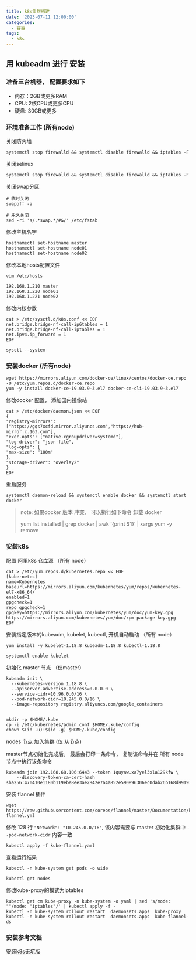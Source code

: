 ```yaml
---
title: k8s集群搭建
date: '2023-07-11 12:00:00'
categories:
  - 容器
tags:
  - k8s
---
```


## 用 kubeadm 进行 安装

### 准备三台机器， 配置要求如下

* 内存：2GB或更多RAM
* CPU: 2核CPU或更多CPU
* 硬盘: 30GB或更多

### 环境准备工作 (所有node)

关闭防火墙

```shell
systemctl stop firewalld && systemctl disable firewalld && iptables -F
```

关闭selinux

```shell
systemctl stop firewalld && systemctl disable firewalld && iptables -F
```

关闭swap分区

```shell
# 临时关闭
swapoff -a

# 永久关闭
sed -ri 's/.*swap.*/#&/' /etc/fstab
```

修改主机名字

```shell
hostnamectl set-hostname master
hostnamectl set-hostname node01
hostnamectl set-hostname node02
```

修改本地hosts配置文件

`vim /etc/hosts`

```shell
192.168.1.210 master
192.168.1.220 node01
192.168.1.221 node02
```

修改内核参数

```shell
cat > /etc/sysctl.d/k8s.conf << EOF
net.bridge.bridge-nf-call-ip6tables = 1
net.bridge.bridge-nf-call-iptables = 1
net.ipv4.ip_forward = 1
EOF
```

`sysctl --system`

### 安装docker (所有node)

```shell
wget https://mirrors.aliyun.com/docker-ce/linux/centos/docker-ce.repo -O /etc/yum.repos.d/docker-ce.repo
yum -y install docker-ce-19.03.9-3.el7 docker-ce-cli-19.03.9-3.el7
```

修改docker 配置， 添加国内镜像站

```shell
cat > /etc/docker/daemon.json << EOF
{
"registry-mirrors": ["https://gqs7xcfd.mirror.aliyuncs.com","https://hub-mirror.c.163.com"],
"exec-opts": ["native.cgroupdriver=systemd"],
"log-driver": "json-file",
"log-opts": {
"max-size": "100m"
},
"storage-driver": "overlay2"
}
EOF
```

重启服务

```shell
systemctl daemon-reload && systemctl enable docker && systemctl start docker
```

> note: 如果docker 版本 冲突， 可以执行如下命令 卸载 docker
>
> yum list installed | grep docker | awk '{print $1}' | xargs yum -y remove

### 安装k8s

配置 阿里k8s 仓库源 （所有 node）

```shell
cat > /etc/yum.repos.d/kubernetes.repo << EOF
[kubernetes]
name=Kubernetes
baseurl=https://mirrors.aliyun.com/kubernetes/yum/repos/kubernetes-el7-x86_64/
enabled=1
gpgcheck=1
repo_gpgcheck=1
gpgkey=https://mirrors.aliyun.com/kubernetes/yum/doc/yum-key.gpg https://mirrors.aliyun.com/kubernetes/yum/doc/rpm-package-key.gpg
EOF
```

安装指定版本的kubeadm, kubelet, kubectl, 开机自动启动 （所有 node）

```shell
yum install -y kubelet-1.18.8 kubeadm-1.18.8 kubectl-1.18.8

systemctl enable kubelet
```

初始化 master 节点 （仅master）

```shell
kubeadm init \
  --kubernetes-version 1.18.8 \
  --apiserver-advertise-address=0.0.0.0 \
  --service-cidr=10.96.0.0/16 \
  --pod-network-cidr=10.245.0.0/16 \
  --image-repository registry.aliyuncs.com/google_containers
  
  
mkdir -p $HOME/.kube
cp -i /etc/kubernetes/admin.conf $HOME/.kube/config
chown $(id -u):$(id -g) $HOME/.kube/config
```

nodes 节点 加入集群  (仅 从节点)

master节点初始化完成后， 最后会打印一条命令， 复制该命令并在 所有 node 节点中执行该条命令

```shell
kubeadm join 192.168.68.106:6443 --token 1quyaw.xa7yel3xla129kfw \
    --discovery-token-ca-cert-hash sha256:470410e1180b119ebe8ee3ae2842e7a4a852e590896306ec0dab26b168d99197
```

安装 flannel 插件
```shell
wget https://raw.githubusercontent.com/coreos/flannel/master/Documentation/kube-flannel.yml
```

修改 128 行 `"Network": "10.245.0.0/16"`, 该内容需要与 master 初始化集群中 `--pod-network-cidr` 内容一致

```shell
kubectl apply -f kube-flannel.yaml
```

查看运行结果

```shell
kubectl -n kube-system get pods -o wide

kubectl get nodes
```

修改kube-proxy的模式为iptables
```shell
kubectl get cm kube-proxy -n kube-system -o yaml | sed 's/mode: ""/mode: "iptables"/' | kubectl apply -f -
kubectl -n kube-system rollout restart  daemonsets.apps  kube-proxy
kubectl -n kube-system rollout restart  daemonsets.apps  kube-flannel-ds
```


### 安装参考文档

[安装k8s无坑版](https://www.cnblogs.com/Sunzz/p/15184167.html)
